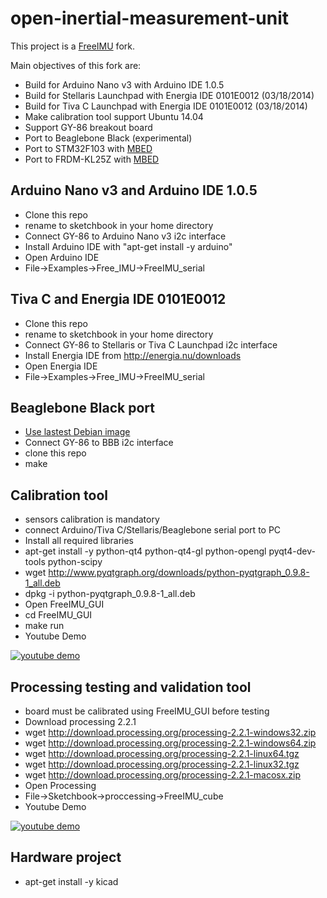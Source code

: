 open-inertial-measurement-unit
==============================

This project is a [FreeIMU](http://www.varesano.net/projects/hardware/FreeIMU) fork.

Main objectives of this fork are:
* Build for Arduino Nano v3 with Arduino IDE 1.0.5
* Build for Stellaris Launchpad with Energia IDE 0101E0012 (03/18/2014)
* Build for Tiva C Launchpad with Energia IDE 0101E0012 (03/18/2014)
* Make calibration tool support Ubuntu 14.04
* Support GY-86 breakout board
* Port to Beaglebone Black (experimental)
* Port to STM32F103 with [MBED](https://mbed.org/platforms/ST-Nucleo-F103RB/)
* Port to FRDM-KL25Z with [MBED](https://mbed.org/handbook/mbed-FRDM-KL25Z)

Arduino Nano v3 and Arduino IDE 1.0.5
-------------------------------------

* Clone this repo
* rename to sketchbook in your home directory
* Connect GY-86 to Arduino Nano v3 i2c interface
* Install Arduino IDE with "apt-get install -y arduino"
* Open Arduino IDE 
* File->Examples->Free_IMU->FreeIMU_serial

Tiva C and Energia IDE 0101E0012
--------------------------------

* Clone this repo
* rename to sketchbook in your home directory
* Connect GY-86 to Stellaris or Tiva C Launchpad i2c interface 
* Install Energia IDE from http://energia.nu/downloads
* Open Energia IDE
* File->Examples->Free_IMU->FreeIMU_serial

Beaglebone Black port 
---------------------

* [Use lastest Debian image](http://beagleboard.org/latest-images/)
* Connect GY-86 to BBB i2c interface
* clone this repo
* make


Calibration tool
----------------

* sensors calibration is mandatory 
* connect Arduino/Tiva C/Stellaris/Beaglebone serial port to PC
* Install all required libraries
* apt-get install -y python-qt4 python-qt4-gl python-opengl pyqt4-dev-tools python-scipy
* wget http://www.pyqtgraph.org/downloads/python-pyqtgraph_0.9.8-1_all.deb
* dpkg -i python-pyqtgraph_0.9.8-1_all.deb
* Open FreeIMU_GUI 
* cd FreeIMU_GUI
* make run
* Youtube Demo

[![youtube demo](http://img.youtube.com/vi/rlGxA3Hqn4Q/0.jpg)](http://www.youtube.com/watch?v=rlGxA3Hqn4Q)

Processing testing and validation tool 
--------------------------------------

* board must be calibrated using FreeIMU_GUI before testing
* Download processing 2.2.1 
* wget http://download.processing.org/processing-2.2.1-windows32.zip
* wget http://download.processing.org/processing-2.2.1-windows64.zip
* wget http://download.processing.org/processing-2.2.1-linux64.tgz
* wget http://download.processing.org/processing-2.2.1-linux32.tgz
* wget http://download.processing.org/processing-2.2.1-macosx.zip
* Open Processing
* File->Sketchbook->proccessing->FreeIMU_cube
* Youtube Demo

[![youtube demo](http://img.youtube.com/vi/zizJOUMH_vE/0.jpg)](http://www.youtube.com/watch?v=zizJOUMH_vE)

Hardware project
----------------

* apt-get install -y kicad





